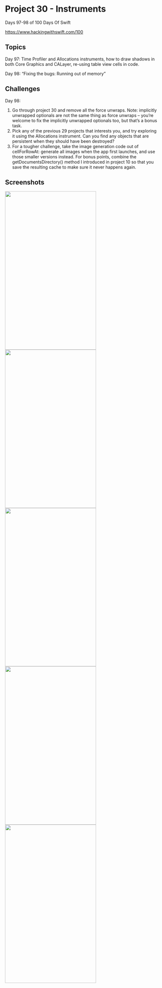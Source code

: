 # Project 30 - Instruments

Days 97-98 of 100 Days Of Swift

https://www.hackingwithswift.com/100

## Topics

Day 97: Time Profiler and Allocations instruments, how to draw shadows in both Core Graphics and CALayer, re-using table view cells in code.

Day 98: “Fixing the bugs: Running out of memory”

## Challenges

Day 98:

1. Go through project 30 and remove all the force unwraps. Note: implicitly unwrapped optionals are not the same thing as force unwraps – you’re welcome to fix the implicitly unwrapped optionals too, but that’s a bonus task.
2. Pick any of the previous 29 projects that interests you, and try exploring it using the Allocations instrument. Can you find any objects that are persistent when they should have been destroyed?
3. For a tougher challenge, take the image generation code out of cellForRowAt: generate all images when the app first launches, and use those smaller versions instead. For bonus points, combine the getDocumentsDirectory() method I introduced in project 10 so that you save the resulting cache to make sure it never happens again.

## Screenshots

<img src="https://github.com/vogtmano/Project-30/assets/92689831/a2362cf2-3a50-41b5-a8b2-42e86ecbb08a" width="300" height="520">

<img src="https://github.com/vogtmano/Project-30/assets/92689831/93d6157d-90eb-44ec-9ce2-937f4a88d03e" width="300" height="520">

<img src="https://github.com/vogtmano/Project-30/assets/92689831/c6a103a5-69b0-4a2a-9c59-c4daaad3bfd4" width="300" height="520">

<img src="https://github.com/vogtmano/Project-30/assets/92689831/7a0482b1-a6a8-4716-a104-1cc2c154b7bb" width="300" height="520">

<img src="https://github.com/vogtmano/Project-30/assets/92689831/404dba93-6b16-4a98-8dc5-a91f6fab19b1" width="300" height="520">
